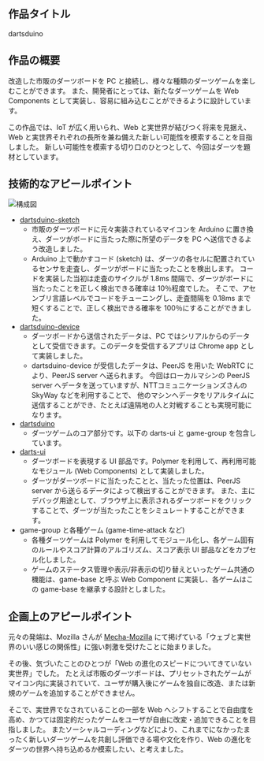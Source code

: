 ## 作品タイトル

dartsduino


## 作品の概要

改造した市販のダーツボードを PC と接続し、様々な種類のダーツゲームを楽しむことができます。
また、開発者にとっては、新たなダーツゲームを Web Components として実装し、容易に組み込むことができるように設計しています。

この作品では、IoT が広く用いられ、Web と実世界が結びつく将来を見据え、Web と実世界それぞれの長所を兼ね備えた新しい可能性を模索することを目指しました。
新しい可能性を模索する切り口のひとつとして、今回はダーツを題材としています。


## 技術的なアピールポイント

![構成図](https://dl.dropboxusercontent.com/u/972960/Documents/dartsduino/dartsduino2.png)

* [dartsduino-sketch](https://github.com/dartsduino2/dartsduino-sketch)
  * 市販のダーツボードに元々実装されているマイコンを Arduino に置き換え、ダーツがボードに当たった際に所望のデータを PC へ送信できるよう改造しました。
  * Arduino 上で動かすコード (sketch) は、ダーツの各セルに配置されているセンサを走査し、ダーツがボードに当たったことを検出します。
    コードを実装した当初は走査のサイクルが 1.8ms 間隔で、ダーツがボードに当たったことを正しく検出できる確率は 10％程度でした。
    そこで、アセンブリ言語レベルでコードをチューニングし、走査間隔を 0.18ms まで短くすることで、正しく検出できる確率を 100％にすることができました。
* [dartsduino-device](https://github.com/dartsduino2/dartsduino-device)
  * ダーツボードから送信されたデータは、PC ではシリアルからのデータとして受信できます。このデータを受信するアプリは Chrome app として実装しました。
  * dartsduino-device が受信したデータは、PeerJS を用いた WebRTC により、PeerJS server へ送られます。
    今回はローカルマシンの PeerJS server へデータを送っていますが、NTTコミュニケーションズさんの SkyWay などを利用することで、
    他のマシンへデータをリアルタイムに送信することができ、たとえば遠隔地の人と対戦することも実現可能になります。
* [dartsduino](https://github.com/dartsduino2/dartsduino)
  * ダーツゲームのコア部分です。以下の darts-ui と game-group を包含しています。
* [darts-ui](https://github.com/dartsduino2/darts-ui)
  * ダーツボードを表現する UI 部品です。Polymer を利用して、再利用可能なモジュール (Web Components) として実装しました。
  * ダーツがダーツボードに当たったことと、当たった位置は、PeerJS server から送らるデータによって検出することができます。
    また、主にデバッグ用途として、ブラウザ上に表示されるダーツボードをクリックすることで、ダーツが当たったことをシミュレートすることができます。
* game-group と各種ゲーム (game-time-attack など)
  * 各種ダーツゲームは Polymer を利用してモジュール化し、各ゲーム固有のルールやスコア計算のアルゴリズム、スコア表示 UI 部品などをカプセル化しました。
  * ゲームのステータス管理や表示/非表示の切り替えといったゲーム共通の機能は、game-base と呼ぶ Web Component に実装し、各ゲームはこの game-base を継承する設計としました。


## 企画上のアピールポイント

元々の発端は、Mozilla さんが [Mecha-Mozilla](http://mecha-mozilla.org/) にて掲げている「ウェブと実世界のいい感じの関係性」に強い刺激を受けたことに始まりました。

その後、気づいたことのひとつが「Web の進化のスピードについてきていない実世界」でした。
たとえば市販のダーツボードは、プリセットされたゲームがマイコン内に実装されていて、ユーザが購入後にゲームを独自に改造、または新規のゲームを追加することができません。

そこで、実世界でなされていることの一部を Web へシフトすることで自由度を高め、かつては固定的だったゲームをユーザが自由に改変・追加できることを目指しました。
またソーシャルコーディングなどにより、これまでになかったまったく新しいダーツゲームを共創し評価できる場や文化を作り、Web の進化をダーツの世界へ持ち込めるか模索したい、と考えました。
